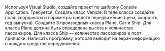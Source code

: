 Используя Visual Studio, создайте проект по шаблону Console Application.
    Требуется:
    Создать класс Vehicle.
    В теле класса создайте поля: координаты и параметры средств передвижения (цена, скорость, год
    выпуска).
    Создайте 3 производных класса Plane, Саг и Ship.
    Для класса Plane должна быть определена высота и количество пассажиров.
    Для класса Ship — количество пассажиров и порт приписки.
    Написать программу, которая выводит на экран информацию о каждом средстве передвижения.
